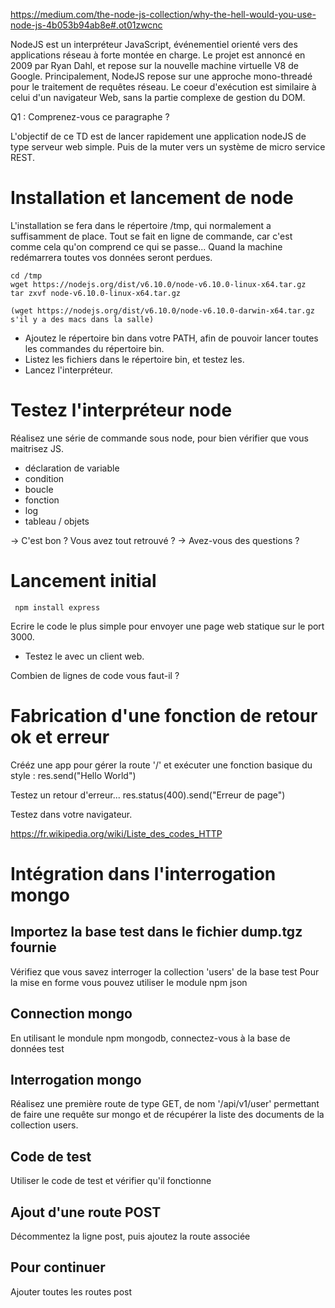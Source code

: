 https://medium.com/the-node-js-collection/why-the-hell-would-you-use-node-js-4b053b94ab8e#.ot01zwcnc

NodeJS est un interpréteur JavaScript, événementiel orienté vers des applications réseau à forte montée en charge. Le projet est annoncé en 2009 par Ryan Dahl, et repose sur la nouvelle machine virtuelle V8 de Google. Principalement, NodeJS repose sur une approche mono-threadé pour le traitement de requêtes réseau. Le coeur d'exécution est similaire à celui d'un navigateur Web, sans la partie complexe de gestion du DOM.

Q1 : Comprenez-vous ce paragraphe ?

L'objectif de ce TD est de lancer rapidement une application nodeJS de type serveur web simple. Puis de la muter vers un système de micro service REST.

# Installation et lancement de node
L'installation se fera dans le répertoire /tmp, qui normalement a suffisamment de place. Tout se fait en ligne de commande, car c'est comme cela qu'on comprend ce qui se passe...
Quand la machine redémarrera toutes vos données seront perdues.

    cd /tmp
    wget https://nodejs.org/dist/v6.10.0/node-v6.10.0-linux-x64.tar.gz
    tar zxvf node-v6.10.0-linux-x64.tar.gz

    (wget https://nodejs.org/dist/v6.10.0/node-v6.10.0-darwin-x64.tar.gz s'il y a des macs dans la salle)

- Ajoutez le répertoire bin dans votre PATH, afin de pouvoir lancer toutes les commandes du répertoire bin.
- Listez les fichiers dans le répertoire bin, et testez les.
- Lancez l'interpréteur.

# Testez l'interpréteur node
Réalisez une série de commande sous node, pour bien vérifier que vous maitrisez JS.
- déclaration de variable
- condition
- boucle
- fonction
- log
- tableau / objets

-> C'est bon ? Vous avez tout retrouvé ?
-> Avez-vous des questions ?

# Lancement initial

     npm install express

Ecrire le code le plus simple pour envoyer une page web statique sur le port 3000.
- Testez le avec un client web.

Combien de lignes de code vous faut-il ?

# Fabrication d'une fonction de retour ok et erreur
Crééz une app pour gérer la route '/' et exécuter une fonction basique du style : res.send("Hello World")

Testez un retour d'erreur...
res.status(400).send("Erreur de page")

Testez dans votre navigateur.

https://fr.wikipedia.org/wiki/Liste_des_codes_HTTP

# Intégration dans l'interrogation mongo
## Importez la base test dans le fichier dump.tgz fournie
Vérifiez que vous savez interroger la collection 'users' de la base test
Pour la mise en forme vous pouvez utiliser le module npm json

## Connection mongo
En utilisant le mondule npm mongodb, connectez-vous à la base de données test

## Interrogation mongo
Réalisez une première route de type GET, de nom '/api/v1/user' permettant de faire une requête sur mongo et de récupérer la liste des documents de la collection users.

## Code de test
Utiliser le code de test et vérifier qu'il fonctionne

## Ajout d'une route POST
Décommentez la ligne post, puis ajoutez la route associée



## Pour continuer
Ajouter toutes les routes post
